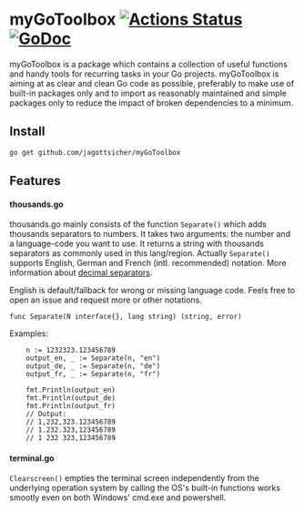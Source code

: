 # myGoToolbox [![Actions Status](https://github.com/jagottsicher/myGoToolbox/workflows/Go/badge.svg)](https://github.com/jagottsicher/myGoToolbox/actions) [![GoDoc](https://godoc.org/github.com/jagottsicher/myGoToolbox?status.svg)](https://godoc.org/github.com/jagottsicher/myGoToolbox)
myGoToolbox is a package which contains a collection of useful functions and handy tools for recurring tasks in your Go projects. myGoToolbox is aiming at as clear and clean Go code as possible, preferably to make use of built-in packages only and to import as reasonably maintained and simple packages only to reduce the impact of broken dependencies to a minimum.

## Install
```sh
go get github.com/jagottsicher/myGoToolbox
```
## Features
#### thousands.go
thousands.go mainly consists of the function `Separate()` which adds thousands separators to numbers. It takes two arguments: the number and a language-code you want to use. It returns a string with thousands separators as commonly used in this lang/region. Actually `Separate()` supports English, German and French (intl. recommended) notation. More information about [decimal separators](https://en.wikipedia.org/wiki/Decimal_separator). 

English is default/fallback for wrong or missing language code. Feels free to open an issue and request more or other notations.

```
func Separate(N interface{}, lang string) (string, error)
```

Examples:
```
	n := 1232323.123456789
	output_en, _ := Separate(n, "en")
	output_de, _ := Separate(n, "de")
	output_fr, _ := Separate(n, "fr")

	fmt.Println(output_en)
	fmt.Println(output_de)
	fmt.Println(output_fr)
	// Output:
	// 1,232,323.123456789
	// 1.232.323,123456789
	// 1 232 323,123456789

```
#### terminal.go
`Clearscreen()` empties the terminal screen independently from the underlying operation system by calling the OS's built-in functions works smootly even on both Windows' cmd.exe and powershell.
